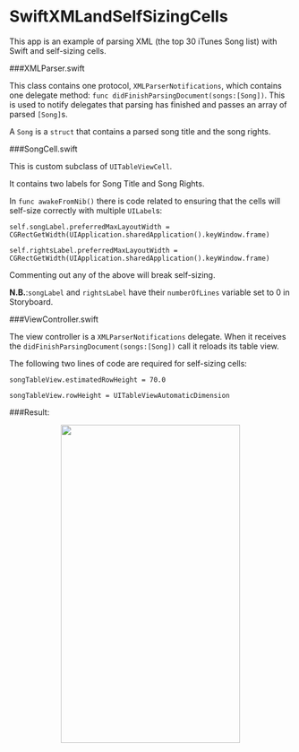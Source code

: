 SwiftXMLandSelfSizingCells
==========================

This app is an example of parsing XML (the top 30 iTunes Song list) with Swift and self-sizing cells. 

###XMLParser.swift

This class contains one protocol, `XMLParserNotifications`, which contains one delegate method: `func didFinishParsingDocument(songs:[Song])`. This is used to notify delegates that parsing has finished and passes an array of parsed `[Song]`s.

A `Song` is a `struct` that contains a parsed song title and the song rights.

###SongCell.swift

This is custom subclass of `UITableViewCell`.

It contains two labels for Song Title and Song Rights.

In `func awakeFromNib()` there is code related to ensuring that the cells will self-size correctly with multiple `UILabel`s:

`self.songLabel.preferredMaxLayoutWidth = CGRectGetWidth(UIApplication.sharedApplication().keyWindow.frame)`

`self.rightsLabel.preferredMaxLayoutWidth = CGRectGetWidth(UIApplication.sharedApplication().keyWindow.frame)`

Commenting out any of the above will break self-sizing.

**N.B.**:`songLabel` and `rightsLabel` have their `numberOfLines` variable set to 0 in Storyboard.


###ViewController.swift

The view controller is a `XMLParserNotifications` delegate. When it receives the `didFinishParsingDocument(songs:[Song])` call it reloads its table view.

The following two lines of code are required for self-sizing cells:

`songTableView.estimatedRowHeight = 70.0`

`songTableView.rowHeight = UITableViewAutomaticDimension`

###Result:
<center><img src="https://www.dropbox.com/s/6qma737gklclw88/iOS%20Simulator%20Screen%20Shot%2014%20Aug%202014%208.38.38%20am.png?dl=1" width="320px" height="568px" /></center>




